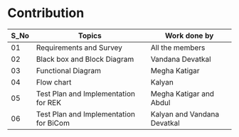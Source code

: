 # Contribution
|S_No|Topics| Work done by|
|---|---|---|
|  01  | Requirements and Survey    | All the members|
|02|Black box and Block Diagram | Vandana Devatkal|
|03|Functional Diagram|Megha Katigar|
|04|Flow chart|Kalyan|
|05|Test Plan and Implementation for REK| Megha Katigar and Abdul|
|06|Test Plan and Implementation for BiCom| Kalyan and Vandana Devatkal|
